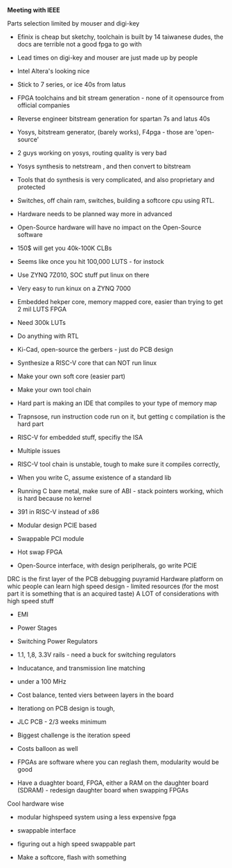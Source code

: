 **Meeting with IEEE**

Parts selection limited by mouser and digi-key


- Efinix is cheap but sketchy, toolchain is built by 14 taiwanese dudes, the docs are terrible not a good fpga to go with
- Lead times on digi-key and mouser are just made up by people
- Intel Altera's looking nice
- Stick to 7 series, or ice 40s from latus
- FPGA toolchains and bit stream generation - none of it opensource from official companies
- Reverse engineer bitstream generation for spartan 7s and latus 40s
- Yosys, bitstream generator, (barely works), F4pga - those are 'open-source'
- 2 guys working on yosys, routing quality is very bad
- Yosys synthesis to netstream , and then convert to bitstream


- Tools that do synthesis is very complicated, and also proprietary and protected
- Switches, off chain ram, switches, building a softcore cpu using RTL.

- Hardware needs to be planned way more in advanced
- Open-Source hardware will have no impact on the Open-Source software

- 150$ will get you 40k-100K CLBs
- Seems like once you hit 100,000 LUTS - for instock

- Use ZYNQ 7Z010, SOC stuff put linux on there

- Very easy to run kinux on a ZYNQ 7000

- Embedded hekper core, memory mapped core, easier than trying to get 2 mil LUTS FPGA

- Need 300k LUTs

- Do anything with RTL

- Ki-Cad, open-source the gerbers - just do PCB design


- Synthesize a RISC-V core that can NOT run linux
-   Make your own soft core (easier part)
-   Make your own tool chain
-   Hard part is making an IDE that compiles to your type of memory map
-   Trapnsose, run instruction code run on it, but getting c compilation is the hard part


- RISC-V for embedded stuff, specifiy the ISA
- Multiple issues
-   RISC-V tool chain is unstable, tough to make sure it compiles correctly,
-   When you write C, assume existence of a standard lib
-   Running C bare metal, make sure of ABI - stack pointers working, which is hard because no kernel
-   391 in RISC-V instead of x86


- Modular design PCIE based
- Swappable PCI module
- Hot swap FPGA
- Open-Source interface, with design periplherals, go write PCIE
 

DRC is the first layer of the PCB debugging puyramid
Hardware platform on whic people can learn high speed design - limited resources (for the most part it is something that is an acquired taste)
A LOT of considerations with high speed stuff
- EMI
- Power Stages
- Switching Power Regulators
- 1.1, 1,8, 3.3V rails - need a buck for switching regulators
- Inducatance, and transmission line matching
- under a 100 MHz
- Cost balance, tented viers between layers in the board
- Iterationg on PCB design is tough,

- JLC PCB - 2/3 weeks minimum
- Biggest challenge is the iteration speed
- Costs balloon as well

- FPGAs are software where you can reglash them, modularity would be good
- Have a duaghter board, FPGA, either a RAM on the daughter board (SDRAM) - redesign daughter board when swapping FPGAs

Cool hardware wise
- modular highspeed system using a less expensive fpga
- swappable interface
- figuring out a high speed swappable part

- Make a softcore, flash with something

